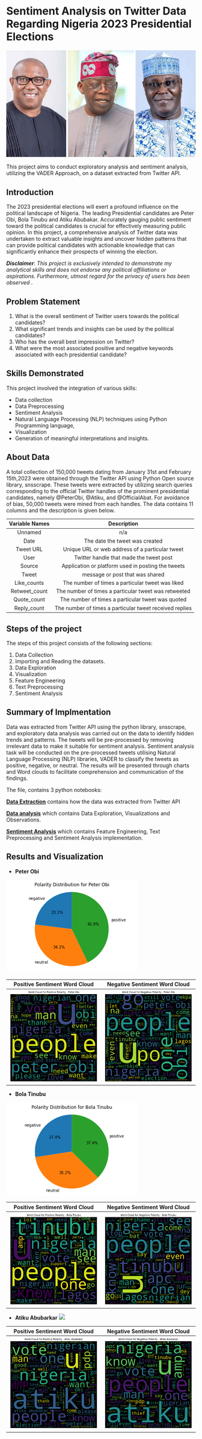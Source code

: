 # Sentiment Analysis on Twitter Data Regarding Nigeria 2023 Presidential Elections
![](elections.jpg)


This project aims to conduct exploratory analysis and sentiment analysis, utilizing the VADER Approach, on a  dataset extracted from Twitter API.

## Introduction

The 2023 presidential elections will exert a profound influence on the political landscape of Nigeria. The leading Presidential candidates are Peter Obi, Bola Tinubu and Atiku Abubakar. Accurately gauging public sentiment toward the political candidates is crucial for effectively measuring public opinion. In this project, a comprehensive analysis of Twitter data was undertaken to extract valuable insights and uncover hidden patterns that can provide political candidates with actionable knowledge that can significantly enhance their prospects of winning the election.


**_Disclaimer_**: _This project is exclusively intended to demonstrate my analytical skills and does not endorse any political affiliations or aspirations. Furthermore, utmost regard for the privacy of users has been observed_
.

## Problem Statement
1. What is the overall sentiment of Twitter users towards the political candidates?
2.  What significant trends and insights can be used by the political candidates?
3.  Who has the overall best impression on Twitter?
4.  What were the most associated positive and negative keywords associated with each presidential candidate?



## Skills Demonstrated 

This project involved the integration of various skills:
- Data collection
- Data Preprocessing
- Sentiment Analysis
- Natural Language Processing (NLP) techniques using Python Programming language, 
- Visualization
- Generation of meaningful interpretations and insights.

## About Data
A total collection of 150,000 tweets dating from January 31st and February 15th,2023  were obtained through the Twitter API using Python Open source library, snsscrape. These tweets were extracted by utilizing search queries corresponding to the official Twitter handles of the prominent presidential candidates, namely @PeterObi, @Atiku, and @OfficialAbat. For avoidance of bias, 50,000 tweets were mined from each handles. The data contains 11 columns and the description is given below. 

Variable Names  |  Description
:--------------:|:---------------------------------------------------:
Unnamed         | n/a
Date            | The date the tweet was created
Tweet URL       |  Unique URL or web address of a particular tweet
User            |  Twitter handle that made the tweet post
Source          |  Application or platform used in posting the tweets
Tweet           |  message or post that was shared
Like_counts     |  The number of times a particular tweet was liked
Retweet_count   |  The number of times a particular tweet was retweeted
Quote_count     |  The number of times a particular tweet was quoted
Reply_count     |  The number of times a particular tweet received replies


## Steps of the project

The steps of this project consists of the following sections:

1. Data Collection
2. Importing and Reading the datasets.
3. Data Exploration
4. Visualization
5. Feature Engineering
6. Text Preprocessing
7. Sentiment Analysis

## Summary of  Implmentation

Data was extracted from Twitter API using the python library, snsscrape, and exploratory data analysis was  carried out on the data to identify hidden trends and patterns. The tweets will be pre-processed by removing irrelevant data to make it suitable for sentiment analysis.
Sentiment analysis task will be conducted on the pre-processed tweets utilising Natural Language Processing (NLP) libraries, VADER  to classify the tweets as positive, negative, or neutral. The results will be presented through charts and Word clouds to facilitate comprehension and communication of the findings.

The file, contains 3 python notebooks: 

**[Data Extraction](https://github.com/ObaroJoseph/Sentiment-Analysis/blob/main/Data%20Extraction.ipynb)** contains how the data was extracted from Twitter API

**[Data analysis](https://github.com/ObaroJoseph/Sentiment-Analysis/blob/main/Data%20analysis.ipynb)** which contains Data Exploration, Visualizations and Observations.

**[Sentiment Analysis](https://github.com/ObaroJoseph/Sentiment-Analysis/blob/main/Sentiment%20Analysis.ipynb)** which contains Feature Engineering, Text Preprocessing and Sentiment Analysis implementation. 

## Results and Visualization


- **Peter Obi**

 ![](Polarity_distribution_peter_obi.png)
 
 
 
 Positive Sentiment Word Cloud             |    Negative Sentiment Word Cloud
:-----------------------------------------:|:----------------------------------------------: 
   ![](positive_word_cloud_Peter_Obi.png)  |   ![](negative_word_cloud_Peter_Obi.png)             



- **Bola Tinubu**

![](Polarity_distribution_Bola_Tinubu.png)


 
 Positive Sentiment Word Cloud              |    Negative Sentiment Word Cloud
:------------------------------------------:|:----------------------------------------------: 
   ![](positive_word_cloud_Bola_Tinubu.png) |   ![](negative_word_cloud_Bola_Tinubu.png)             



- **Atiku Abubarkar**
![](Polarity_distribution_Atiku_Abubakar)


 Positive Sentiment Word Cloud                 |    Negative Sentiment Word Cloud
:---------------------------------------------:|:----------------------------------------------: 
   ![](positive_word_cloud_Atiku_Abubakar.png) |   ![](negative_word_cloud_Atiku_Abubakar.png) 
   
   
   
   
   
   
   
   
   
   
   
   
   
   
   
   
   
   
   
   
   
   
   
   
   
   
   
   
   
   
   










